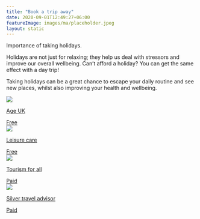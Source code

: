 ```yaml
---
title: "Book a trip away"
date: 2020-09-01T12:49:27+06:00
featureImage: images/ma/placeholder.jpeg
layout: static
---
```


Importance of taking holidays.

Holidays are not just for relaxing; they help us deal with stressors and improve our overall wellbeing. Can’t afford a holiday? You can get the same effect with a day trip!

Taking holidays can be a great chance to escape your daily routine and see new places, whilst also improving your health and wellbeing.

<a class="ma-link" href="https://www.ageuk.org.uk/information-advice/travel-hobbies/accessible-holidays/free-days-out-around-the-uk/"><div class="ma-card ma-card-Health"><div class="ma-icon"><img src ="/images/icon-check.png"/></div><div class="ma-name"><p>Age UK</p></div><div class="ma-paid-text"><span>Free</span></div></div></a><a class="ma-link" href="https://www.leisurecare.com/resources/benefits-senior-travel/"><div class="ma-card ma-card-Health"><div class="ma-icon"><img src ="/images/icon-check.png"/></div><div class="ma-name"><p>Leisure care</p></div><div class="ma-paid-text"><span>Free</span></div></div></a><a class="ma-link" href="https://www.tourismforall.co.uk/"><div class="ma-card ma-card-Health"><div class="ma-icon"><img src ="/images/icon-pound.png"/></div><div class="ma-name"><p>Tourism for all</p></div><div class="ma-paid-text"><span>Paid</span></div></div></a><a class="ma-link" href="https://silvertraveladvisor.com/"><div class="ma-card ma-card-Health"><div class="ma-icon"><img src ="/images/icon-pound.png"/></div><div class="ma-name"><p>Silver travel advisor</p></div><div class="ma-paid-text"><span>Paid</span></div></div></a>  

<br/><br/>






